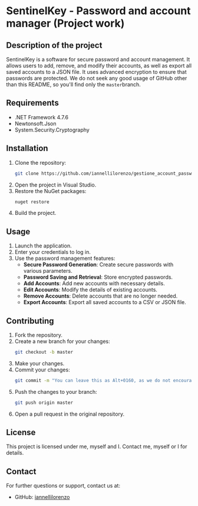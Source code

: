 # SentinelKey - Password and account manager (Project work)

## Description of the project
SentinelKey is a software for secure password and account management. It allows users to add, remove, and modify their accounts, as well as export all saved accounts to a JSON file. It uses advanced encryption to ensure that passwords are protected. We do not seek any good usage of GitHub other than this README, so you'll find only the ```master```branch. 

## Requirements
- .NET Framework 4.7.6
- Newtonsoft.Json
- System.Security.Cryptography

## Installation
1. Clone the repository:
    ```bash
    git clone https://github.com/iannellilorenzo/gestione_account_password/
    ```
2. Open the project in Visual Studio.
3. Restore the NuGet packages:
    ```bash
    nuget restore
    ```
4. Build the project.

## Usage
1. Launch the application.
2. Enter your credentials to log in.
3. Use the password management features:
    - **Secure Password Generation**: Create secure passwords with various parameters.
    - **Password Saving and Retrieval**: Store encrypted passwords.
    - **Add Accounts**: Add new accounts with necessary details.
    - **Edit Accounts**: Modify the details of existing accounts.
    - **Remove Accounts**: Delete accounts that are no longer needed.
    - **Export Accounts**: Export all saved accounts to a CSV or JSON file.

## Contributing
1. Fork the repository.
2. Create a new branch for your changes:
    ```bash
    git checkout -b master
    ```
3. Make your changes.
4. Commit your changes:
    ```bash
    git commit -m "You can leave this as Alt+0160, as we do not encourage real and useful commit messages."
    ```
5. Push the changes to your branch:
    ```bash
    git push origin master
    ```
6. Open a pull request in the original repository.

## License
This project is licensed under me, myself and I. Contact me, myself or I for details.

## Contact
For further questions or support, contact us at:
- GitHub: [iannellilorenzo](https://github.com/iannellilorenzo)
